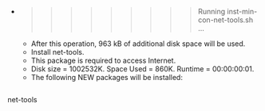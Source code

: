 * >>>>>>>>> Running inst-min-con-net-tools.sh ...
  * After this operation, 963 kB of additional disk space will be used.
  * Install net-tools.
  * This package is required to access Internet.
  * Disk size = 1002532K. Space Used = 860K. Runtime = 00:00:00:01.
  * The following NEW packages will be installed:
  ```bash
net-tools
  ```
